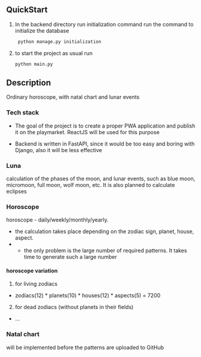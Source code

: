 

## QuickStart
1) In the backend directory run initialization command run the command to initialize the database
   ```bash 
    python manage.py initialization
   ```

2) to start the project as usual run
    ```bash 
    python main.py
   ```

## Description
Ordinary horoscope, with natal chart and lunar events

### Tech stack
- The goal of the project is to create a proper PWA application and publish it on the playmarket. ReactJS will be used for this purpose

- Backend is written in FastAPI, since it would be too easy and boring with Django, also it will be less effective

### Luna
calculation of the phases of the moon, and lunar events, such as blue moon, micromoon, full moon, wolf moon, etc. It is also planned to calculate eclipses

### Horoscope
horoscope - daily/weekly/monthly/yearly. 
- the calculation takes place depending on the zodiac sign, planet, house, aspect.
- -  the only problem is the large number of required patterns. It takes time to generate such a large number
#### horoscope variation
1) for living zodiacs
- zodiacs(12) * planets(10) * houses(12) * aspects(5) = 7200
2) for dead zodiacs (without planets in their fields)
- ...

### Natal chart
will be implemented before the patterns are uploaded to GitHub
